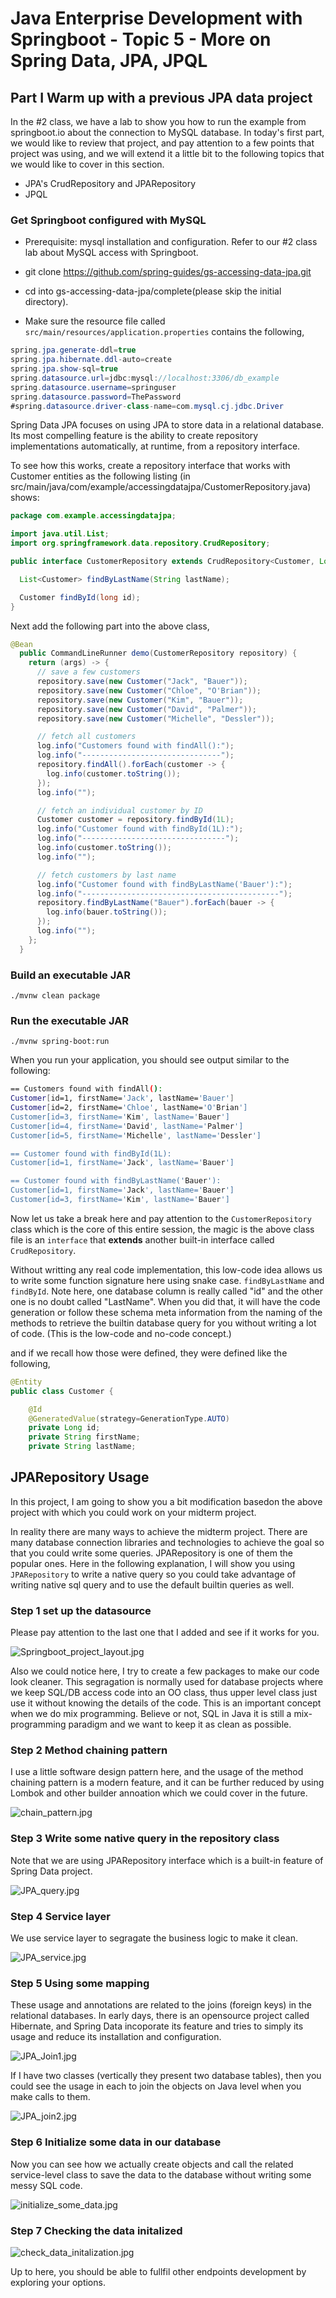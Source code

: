 # Java Enterprise Development with Springboot - Topic 5 - More on Spring Data, JPA, JPQL

## Part I Warm up with a previous JPA data project

In the #2 class, we have a lab to show you how to run the example from springboot.io about the connection to MySQL database.
In today's first part, we would like to review that project, and pay attention to a few points that project was using,
and we will extend it a little bit to the following topics that we would like to cover in this section.

* JPA's CrudRepository and JPARepository
* JPQL

### Get Springboot configured with MySQL

* Prerequisite: mysql installation and configuration. Refer to our #2 class lab about MySQL access with Springboot.

* git clone https://github.com/spring-guides/gs-accessing-data-jpa.git

* cd into gs-accessing-data-jpa/complete(please skip the initial directory).

* Make sure the resource file called `src/main/resources/application.properties` contains the following,

```java
spring.jpa.generate-ddl=true
spring.jpa.hibernate.ddl-auto=create
spring.jpa.show-sql=true
spring.datasource.url=jdbc:mysql://localhost:3306/db_example
spring.datasource.username=springuser
spring.datasource.password=ThePassword
#spring.datasource.driver-class-name=com.mysql.cj.jdbc.Driver
```

Spring Data JPA focuses on using JPA to store data in a relational database. Its most compelling feature is the ability to create repository implementations automatically, at runtime, from a repository interface.

To see how this works, create a repository interface that works with Customer entities as the following listing (in src/main/java/com/example/accessingdatajpa/CustomerRepository.java) shows:

```java
package com.example.accessingdatajpa;

import java.util.List;
import org.springframework.data.repository.CrudRepository;

public interface CustomerRepository extends CrudRepository<Customer, Long> {

  List<Customer> findByLastName(String lastName);

  Customer findById(long id);
}
```

Next add the following part into the above class,

```java
@Bean
  public CommandLineRunner demo(CustomerRepository repository) {
    return (args) -> {
      // save a few customers
      repository.save(new Customer("Jack", "Bauer"));
      repository.save(new Customer("Chloe", "O'Brian"));
      repository.save(new Customer("Kim", "Bauer"));
      repository.save(new Customer("David", "Palmer"));
      repository.save(new Customer("Michelle", "Dessler"));

      // fetch all customers
      log.info("Customers found with findAll():");
      log.info("-------------------------------");
      repository.findAll().forEach(customer -> {
        log.info(customer.toString());
      });
      log.info("");

      // fetch an individual customer by ID
      Customer customer = repository.findById(1L);
      log.info("Customer found with findById(1L):");
      log.info("--------------------------------");
      log.info(customer.toString());
      log.info("");

      // fetch customers by last name
      log.info("Customer found with findByLastName('Bauer'):");
      log.info("--------------------------------------------");
      repository.findByLastName("Bauer").forEach(bauer -> {
        log.info(bauer.toString());
      });
      log.info("");
    };
  }
```

### Build an executable JAR

`./mvnw clean package`

### Run the executable JAR

`./mvnw spring-boot:run`

When you run your application, you should see output similar to the following:

```bash
== Customers found with findAll():
Customer[id=1, firstName='Jack', lastName='Bauer']
Customer[id=2, firstName='Chloe', lastName='O'Brian']
Customer[id=3, firstName='Kim', lastName='Bauer']
Customer[id=4, firstName='David', lastName='Palmer']
Customer[id=5, firstName='Michelle', lastName='Dessler']

== Customer found with findById(1L):
Customer[id=1, firstName='Jack', lastName='Bauer']

== Customer found with findByLastName('Bauer'):
Customer[id=1, firstName='Jack', lastName='Bauer']
Customer[id=3, firstName='Kim', lastName='Bauer']
```

Now let us take a break here and pay attention to the `CustomerRepository` class which is the core of this entire session,
the magic is the above class file is an `interface` that **extends** another built-in interface called `CrudRepository`.

Without writting any real code implementation, this low-code idea allows us to write some function signature here using snake case.
`findByLastName` and `findById`. Note here, one database column is really called "id" and the other one is no doubt called "LastName".
When you did that, it will have the code generation or follow these schema meta information from the naming of the methods 
to retrieve the builtin database query for you without writing a lot of code. (This is the low-code and no-code concept.)

and if we recall how those were defined, they were defined like the following,

```java
@Entity
public class Customer {

	@Id
	@GeneratedValue(strategy=GenerationType.AUTO)
	private Long id;
	private String firstName;
	private String lastName;
```

## JPARepository Usage

In this project, I am going to show you a bit modification basedon the above project with which you could work on your midterm project.

In reality there are many ways to achieve the midterm project. There are many database connection libraries and technologies to achieve the goal so that you could write some queries. JPARepository is one of them the popular ones. Here in the following explanation, I will show you using `JPARepository` to write a native query so you could take advantage of writing native sql query and to use the default builtin queries as well.

### Step 1 set up the datasource

Please pay attention to the last one that I added and see if it works for you.

![Springboot_project_layout.jpg](https://kevinli-webbertech.github.io/blog/images/springboot/Springboot_project_layout.jpg)

Also we could notice here, I try to create a few packages to make our code look cleaner.
This segragation is normally used for database projects where we keep SQL/DB access code into an OO class, thus upper level class just use it without knowing the details of the code. This is an important concept when we do mix programming. Believe or not, SQL in Java it is still a mix-programming paradigm and we want to keep it as clean as possible.

### Step 2 Method chaining pattern

I use a little software design pattern here, and the usage of the method chaining pattern is a modern feature, and it can be further reduced by using Lombok and other builder annoation which we could cover in the future.

![chain_pattern.jpg](https://kevinli-webbertech.github.io/blog/images/springboot/chain_pattern.jpg)

### Step 3 Write some native query in the repository class

Note that we are using JPARepository interface which is a built-in feature of Spring Data project.

![JPA_query.jpg](https://kevinli-webbertech.github.io/blog/images/springboot/JPA_query.jpg)

### Step 4 Service layer

We use service layer to segragate the business logic to make it clean.

![JPA_service.jpg](https://kevinli-webbertech.github.io/blog/images/springboot/JPA_service.jpg)

### Step 5 Using some mapping

These usage and annotations are related to the joins (foreign keys) in the relational databases. In early days, there is an opensource project called Hibernate, and Spring Data incoporate its feature and tries to simply its usage and reduce its installation and configuration.

![JPA_Join1.jpg](https://kevinli-webbertech.github.io/blog/images/springboot/JPA_Join1.jpg)

If I have two classes (vertically they present two database tables), then you could see the usage in each to join the objects on Java level when you make calls to them.

![JPA_join2.jpg](https://kevinli-webbertech.github.io/blog/images/springboot/JPA_join2.jpg)

### Step 6 Initialize some data in our database

Now you can see how we actually create objects and call the related service-level class to save the data to the database without writing some messy SQL code.

![initialize_some_data.jpg](https://kevinli-webbertech.github.io/blog/images/springboot/initialize_some_data.jpg)


### Step 7 Checking the data initalized

![check_data_initalization.jpg](https://kevinli-webbertech.github.io/blog/images/springboot/check_data_initalization.jpg)

Up to here, you should be able to fullfil other endpoints development by exploring your options.